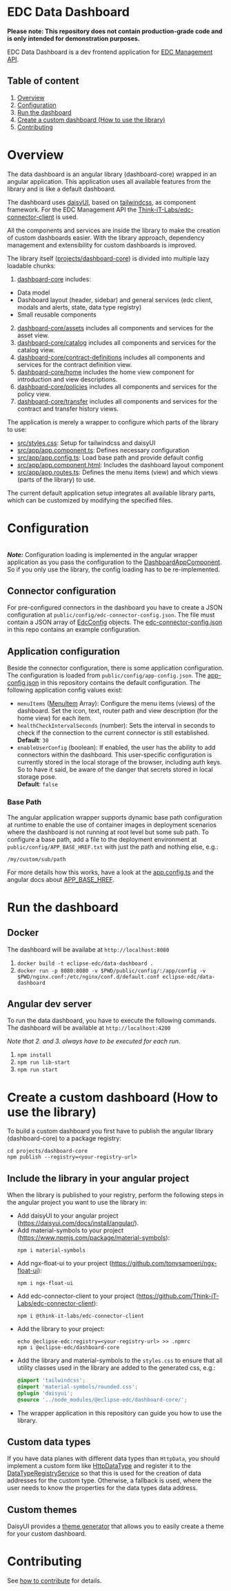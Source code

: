 # EDC Data Dashboard

**Please note: This repository does not contain production-grade code and is only intended for demonstration purposes.**

EDC Data Dashboard is a dev frontend application for [EDC Management API](https://github.com/eclipse-edc/Connector).

## Table of content

1. [Overview](#overview)
2. [Configuration](#configuration)
3. [Run the dashboard](#run-the-dashboard)
4. [Create a custom dashboard (How to use the library)](#create-a-custom-dashboard-how-to-use-the-library)
5. [Contributing](#contributing)

# Overview

The data dashboard is an angular library (dashboard-core) wrapped in an angular application.
This application uses all available features from the library and is like a default dashboard.

The dashboard uses [daisyUI](https://daisyui.com), based on [tailwindcss](https://tailwindcss.com), as component framework.
For the EDC Management API the [Think-iT-Labs/edc-connector-client](https://github.com/Think-iT-Labs/edc-connector-client) is used.

All the components and services are inside the library to make the creation of custom dashboards easier.
With the library approach, dependency management and extensibility for custom dashboards is improved.

The library itself ([projects/dashboard-core](projects/dashboard-core)) is divided into multiple lazy loadable chunks:
1. [dashboard-core](projects/dashboard-core/src/lib) includes:
  - Data model
  - Dashboard layout (header, sidebar) and general services (edc client, modals and alerts, state, data type registry)
  - Small reusable components
2. [dashboard-core/assets](projects/dashboard-core/assets) includes all components and services for the asset view.
3. [dashboard-core/catalog](projects/dashboard-core/catalog) includes all components and services for the catalog view.
4. [dashboard-core/contract-definitions](projects/dashboard-core/contract-definitions) includes all components and services for the contract definition view.
5. [dashboard-core/home](projects/dashboard-core/home) includes the home view component for introduction and view descriptions.
6. [dashboard-core/policies](projects/dashboard-core/policies) includes all components and services for the policy view.
7. [dashboard-core/transfer](projects/dashboard-core/transfer) includes all components and services for the contract and transfer history views.

The application is merely a wrapper to configure which parts of the library to use:
- [src/styles.css](src/styles.css): Setup for tailwindcss and daisyUI
- [src/app/app.component.ts](src/app/app.component.ts): Defines necessary configuration
- [src/app/app.config.ts](src/app/app.config.ts): Load base path and provide default config
- [src/app/app.component.html](src/app/app.component.html): Includes the dashboard layout component
- [src/app/app.routes.ts](src/app/app.routes.ts): Defines the menu items (view) and which views (parts of the library) to use.

The current default application setup integrates all available library parts,
which can be customized by modifying the specified files.


# Configuration
<br> ___Note:___ Configuration loading is implemented in the angular wrapper application as you pass the configuration
to the [DashboardAppComponent](projects/dashboard-core/src/lib/dashboard-app/dashboard-app.component.ts).
So if you only use the library, the config loading has to be re-implemented.

## Connector configuration
For pre-configured connectors in the dashboard you have to create a JSON configuration at `public/config/edc-connector-config.json`.
The file must contain a JSON array of [EdcConfig](projects/dashboard-core/src/lib/models/edc-config.ts) objects.
The [edc-connector-config.json](public/config/edc-connector-config.json) in this repo contains an example configuration.

## Application configuration

Beside the connector configuration, there is some application configuration. The configuration is loaded from `public/config/app-config.json`.
The [app-config.json](public/config/app-config.json) in this repository contains the default configuration.
The following application config values exist:
- `menuItems` ([MenuItem](projects/dashboard-core/src/lib/models/menu-item.ts) Array): Configure the menu items (views) of the dashboard. Set the icon, text, router path and view description (for the home view) for each item.
- `healthCheckIntervalSeconds` (number): Sets the interval in seconds to check if the connection to the current connector is still established.<br>__Default__: `30`
- `enableUserConfig` (boolean): If enabled, the user has the ability to add connectors within the dashboard.
This user-specific configuration is currently stored in the local storage of the browser, including auth keys.
So to have it said, be aware of the danger that secrets stored in local storage pose.<br>__Default__: `false`

### Base Path
The angular application wrapper supports dynamic base path configuration at runtime to enable the use of 
container images in deployment scenarios where the dashboard is not running at root level but some sub path.
To configure a base path, add a file to the deployment environment at `public/config/APP_BASE_HREF.txt` with just the path and nothing else, e.g.:
```text
/my/custom/sub/path
```
For more details how this works, have a look at the [app.config.ts](src/app/app.config.ts) and the angular docs about [APP_BASE_HREF](https://angular.dev/api/common/APP_BASE_HREF).


# Run the dashboard
## Docker
The dashboard will be availabe at `http://localhost:8080`

1. `docker build -t eclipse-edc/data-dashboard .`
2. `docker run -p 8080:8080 -v $PWD/public/config/:/app/config -v $PWD/nginx.conf:/etc/nginx/conf.d/default.conf eclipse-edc/data-dashboard`

## Angular dev server
To run the data dashboard, you have to execute the following commands.
The dashboard will be available at `http://localhost:4200`

_Note that 2. and 3. always have to be executed for each run._

1. `npm install`
2. `npm run lib-start`
3. `npm run start`



# Create a custom dashboard (How to use the library)

To build a custom dashboard you first have to publish the angular library (dashboard-core) to a package registry:
```shell
cd projects/dashboard-core
npm publish --registry=<your-registry-url>
```

## Include the library in your angular project
When the library is published to your registry, perform the following steps in the angular project you want to use the library in:
- Add daisyUI to your angular project (https://daisyui.com/docs/install/angular/).
- Add material-symbols to your project (https://www.npmjs.com/package/material-symbols):
    ```shell
    npm i material-symbols
    ```
- Add ngx-float-ui to your project (https://github.com/tonysamperi/ngx-float-ui):
    ```shell
    npm i ngx-float-ui
    ```
- Add edc-connector-client to your project (https://github.com/Think-iT-Labs/edc-connector-client):
    ```shell
    npm i @think-it-labs/edc-connector-client
    ```
- Add the library to your project:
    ```shell
    echo @eclipse-edc:registry=<your-registry-url> >> .npmrc
    npm i @eclipse-edc/dashboard-core
    ```
- Add the library and material-symbols to the `styles.css` to ensure that all utility classes used in the library are added to the generated css, e.g.:
    ```css
    @import 'tailwindcss';
    @import 'material-symbols/rounded.css';
    @plugin 'daisyui';
    @source '../node_modules/@eclipse-edc/dashboard-core/';
    ```
- The wrapper application in this repository can guide you how to use the library.


## Custom data types
If you have data planes with different data types than `HttpData`, you should implement a custom form like [HttpDataType](projects/dashboard-core/src/lib/common/data-address/http-data-type/http-data-type.component.ts)
and register it to the [DataTypeRegistryService](projects/dashboard-core/src/lib/services/data-type-registry.service.ts) so that this is used for the creation of data addresses for the custom type.
Otherwise, a fallback is used, where the user needs to know the properties for the data types data address.

## Custom themes
DaisyUI provides a [theme generator](https://daisyui.com/theme-generator/) that allows you to easily create a theme for your custom dashboard.



# Contributing

See [how to contribute](https://github.com/eclipse-edc/docs/blob/main/CONTRIBUTING.md) for details.

